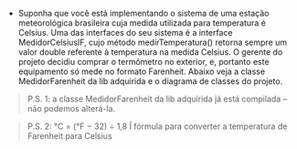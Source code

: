 - Suponha que você está implementando o sistema de uma estação meteorológica
brasileira cuja medida utilizada para temperatura é Celsius. Uma das interfaces do seu
sistema é a interface MedidorCelsiusIF, cujo método medirTemperatura() retorna
sempre um valor double referente à temperatura na medida Celsius. O gerente do
projeto decidiu comprar o termômetro no exterior, e, portanto este equipamento só mede
no formato Farenheit. Abaixo veja a classe MedidorFarenheit da lib adquirida e o
diagrama de classes do projeto.

> P.S. 1: a classe MedidorFarenheit da lib adquirida já está compilada – não
podemos alterá-la.

> P.S. 2: °C = (°F − 32) ÷ 1,8 Î fórmula para converter a temperatura de
Farenheit para Celsius